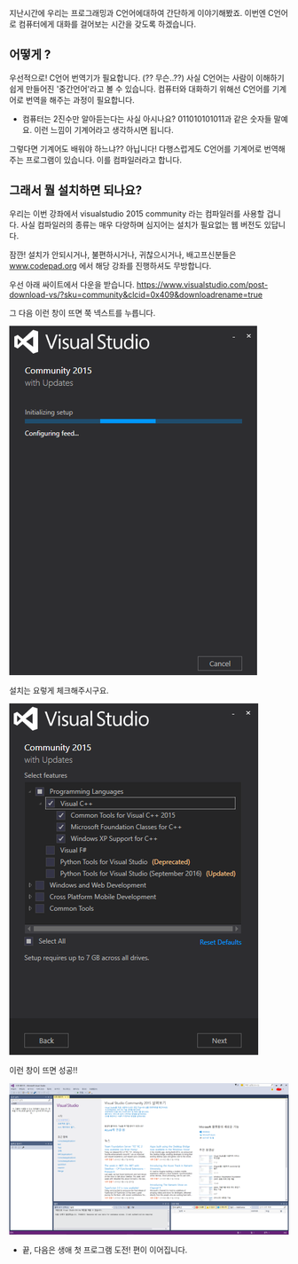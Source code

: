 ​지난시간에 우리는 프로그래밍과 C언어에대하여 간단하게 이야기해봤죠. 이번엔 C언어로 컴퓨터에게 대화를 걸어보는 시간을 갖도록 하겠습니다.


## 어떻게 ?

우선적으로! C언어 번역기가 필요합니다. (?? 무슨..??) 사실 C언어는 사람이 이해하기 쉽게 만들어진 '중간언어'라고 볼 수 있습니다. 컴퓨터와 대화하기 위해선 C언어를 기계어로 번역을 해주는 과정이 필요합니다.


* 컴퓨터는 2진수만 알아듣는다는 사실 아시나요? 011010101011과 같은 숫자들 말예요. 이런 느낌이 기계어라고 생각하시면 됩니다.



그렇다면 기계어도 배워야 하느냐?? 아닙니다! 다행스럽게도 C언어를 기계어로 번역해주는 프로그램이 있습니다. 이를 컴파일러라고 합니다.


## 그래서 뭘 설치하면 되나요?

우리는 이번 강좌에서 visualstudio 2015 community 라는 컴파일러를 사용할 겁니다. 사실 컴파일러의 종류는 매우 다양하며 심지어는 설치가 필요없는 웹 버전도 있답니다.

잠깐! 설치가 안되시거나, 불편하시거나, 귀찮으시거나, 배고프신분들은 www.codepad.org 에서 해당 강좌를 진행하셔도 무방합니다.


우선 아래 싸이트에서 다운을 받습니다. 
https://www.visualstudio.com/post-download-vs/?sku=community&clcid=0x409&downloadrename=true




그 다음 이런 창이 뜨면 쭉 넥스트를 누릅니다.

![](./2-1.png)


설치는 요렇게 체크해주시구요.

![](./2-2.png)


이런 창이 뜨면 성공!!

![](./2-3.png)
 





- 끝, 다음은 생애 첫 프로그램 도전! 편이 이어집니다.
